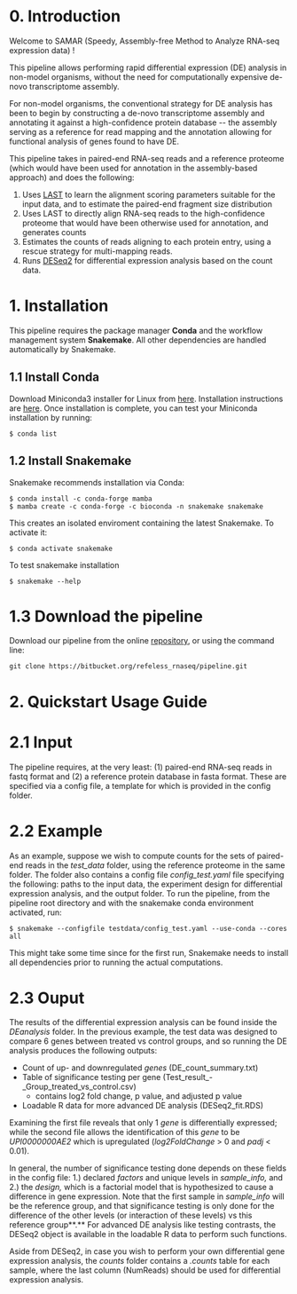 # 0. Introduction
Welcome to SAMAR (Speedy, Assembly-free Method to Analyze RNA-seq expression data) !

This pipeline allows performing rapid differential expression (DE) analysis in non-model organisms, without the need for computationally expensive de-novo transcriptome assembly. 

For non-model organisms, the conventional strategy for DE analysis has been to begin by constructing a de-novo transcriptome assembly and annotating it against a high-confidence protein database -- the assembly serving as a reference for read mapping and the annotation allowing for functional analysis of genes found to have DE. 

This pipeline takes in paired-end RNA-seq reads and a reference proteome (which would have been used for annotation in the assembly-based approach) and does the following:

1. Uses [LAST](https://gitlab.com/mcfrith/last) to learn the alignment scoring parameters suitable for the input data, and to estimate the paired-end fragment size distribution
2. Uses LAST to directly align RNA-seq reads to the high-confidence proteome that would have been otherwise used for annotation, and generates counts
3. Estimates the counts of reads aligning to each protein entry, using a rescue strategy for multi-mapping reads.
4. Runs [DESeq2](https://bioconductor.org/packages/release/bioc/html/DESeq2.html) for differential expression analysis based on the count data.

# 1. Installation
This pipeline requires the package manager **Conda** and the workflow management system **Snakemake**.
All other dependencies are handled automatically by Snakemake.
## 1.1 Install Conda 
Download Miniconda3  installer for Linux from  [here](https://docs.conda.io/en/latest/miniconda.html#linux-installers).
Installation instructions are [here](https://conda.io/projects/conda/en/latest/user-guide/install/linux.html).
Once installation is complete, you can test your Miniconda installation by running:
```
$ conda list
```
## 1.2 Install Snakemake
Snakemake recommends installation via Conda:
```
$ conda install -c conda-forge mamba
$ mamba create -c conda-forge -c bioconda -n snakemake snakemake
```
This creates an isolated enviroment containing the latest Snakemake. To activate it:
```
$ conda activate snakemake
```
To test snakemake installation 
```
$ snakemake --help
```
# 1.3 Download the pipeline
Download our pipeline from the online [repository](https://bitbucket.org/refeless_rnaseq/pipeline), or using the command line:
```
git clone https://bitbucket.org/refeless_rnaseq/pipeline.git
```
# 2. Quickstart Usage Guide

# 2.1 Input
The pipeline requires, at the very least: (1) paired-end RNA-seq reads in fastq format and (2) a reference protein database in fasta format. 
These are specified via a config file, a template for which is provided in the config folder.

# 2.2 Example
As an example, suppose we wish to compute counts for the sets of paired-end reads in the *test_data* folder, using the reference proteome in the same folder. 
The folder also contains a config file *config_test.yaml* file specifying the following: paths to the input data, the experiment design for differential expression analysis, and the output folder.
To run the pipeline, from the pipeline root directory and with the snakemake conda environment activated, run:
```
$ snakemake --configfile testdata/config_test.yaml --use-conda --cores all 
```
This might take some time since for the first run, Snakemake needs to install all dependencies prior to running the actual computations.
# 2.3 Ouput
The results of the differential expression analysis can be found inside the *DEanalysis* folder. In the previous example, the test data was designed to compare 6 genes between treated vs control groups, and so running the DE analysis produces the following outputs:

- Count of up- and downregulated *genes* (DE_count_summary.txt)
- Table of significance testing per gene (Test_result_-_Group_treated_vs_control.csv)
    - contains log2 fold change, p value, and adjusted p value
- Loadable R data for more advanced DE analysis (DESeq2_fit.RDS)

Examining the first file reveals that only 1 *gene* is differentially expressed; while the second file allows the identification of this *gene* to be *UPI0000000AE2* which is upregulated (*log2FoldChange* > 0 and *padj* < 0.01).

In general, the number of significance testing done depends on these fields in the config file: 1.) declared *factors* and unique levels in *sample_info,* and 2.) the *design,* which is a factorial model that is hypothesized to cause a difference in gene expression. Note that the first sample in *sample_info* will be the reference group, and that significance testing is only done for the difference of the other levels (or interaction of these levels) vs this reference group**.** For advanced DE analysis like testing contrasts, the DESeq2 object is available in the loadable R data to perform such functions. 

Aside from DESeq2, in case you wish to perform your own differential gene expression analysis, the *counts* folder contains a *.counts* table for each sample, where the last column (NumReads) should be used for differential expression analysis.